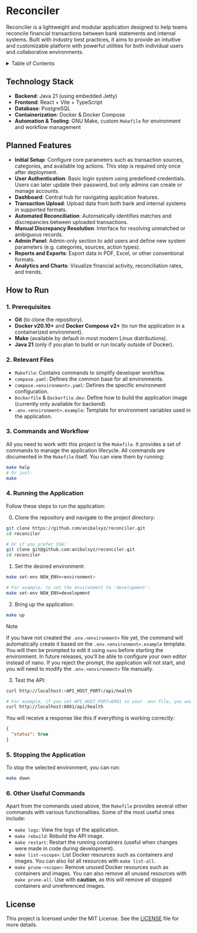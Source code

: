 # Reconciler

Reconciler is a lightweight and modular application designed to help teams reconcile financial transactions between bank statements and internal systems. Built with industry best practices, it aims to provide an intuitive and customizable platform with powerful utilities for both individual users and collaborative environments.

<details>
<summary>Table of Contents</summary>

- [Technology Stack](#technology-stack)
- [Planned Features](#planned-features)
- [How to Run](#how-to-run)
  - [Prerequisites](#1-prerequisites)
  - [Relevant Files](#2-relevant-files)
  - [Commands and Workflow](#3-commands-and-workflow)
  - [Running the Application](#4-running-the-application)
  - [Stopping the Application](#5-stopping-the-application)
  - [Other Useful Commands](#6-other-useful-commands)
- [License](#license)

</details>

## Technology Stack

- **Backend**: Java 21 (using embedded Jetty)
- **Frontend**: React + Vite + TypeScript
- **Database**: PostgreSQL
- **Containerization**: Docker & Docker Compose
- **Automation & Tooling**: GNU Make, custom `Makefile` for environment and workflow management

## Planned Features

- **Initial Setup**: Configure core parameters such as transaction sources, categories, and available log actions. This step is required only once after deployment.
- **User Authentication**: Basic login system using predefined credentials. Users can later update their password, but only admins can create or manage accounts.
- **Dashboard**: Central hub for navigating application features.
- **Transaction Upload**: Upload data from both bank and internal systems in supported formats.
- **Automated Reconciliation**: Automatically identifies matches and discrepancies between uploaded transactions.
- **Manual Discrepancy Resolution**: Interface for resolving unmatched or ambiguous records.
- **Admin Panel**: Admin-only section to add users and define new system parameters (e.g. categories, sources, action types).
- **Reports and Exports**: Export data in PDF, Excel, or other conventional formats.
- **Analytics and Charts**: Visualize financial activity, reconciliation rates, and trends.

## How to Run

### 1. Prerequisites

- **Git** (to clone the repository).
- **Docker v20.10+** and **Docker Compose v2+** (to run the application in a containerized environment).
- **Make** (available by default in most modern Linux distributions).
- **Java 21** (only if you plan to build or run locally outside of Docker).

### 2. Relevant Files

- `Makefile`: Contains commands to simplify developer workflow.
- `compose.yaml`: Defines the common base for all environments.
- `compose.<environment>.yaml`: Defines the specific environment configuration.
- `Dockerfile` & `Dockerfile.dev`: Define how to build the application image (currently only available for backend).
- `.env.<environment>.example`: Template for environment variables used in the application.

### 3. Commands and Workflow

All you need to work with this project is the `Makefile`. It provides a set of commands to manage the application lifecycle.
All commands are documented in the `Makefile` itself. You can view them by running:

```bash
make help
# Or just:
make
```

### 4. Running the Application

Follow these steps to run the application:

0. Clone the repository and navigate to the project directory:

```bash
git clone https://github.com/anibalxyz/reconciler.git
cd reconciler

# Or if you prefer SSH:
git clone git@github.com:anibalxyz/reconciler.git
cd reconciler
```

1. Set the desired environment:

```bash
make set-env NEW_ENV=<environment>

# For example, to set the environment to 'development':
make set-env NEW_ENV=development
```

2. Bring up the application:

```bash
make up
```

> [!NOTE]
> If you have not created the `.env.<environment>` file yet, the command will automatically create it based on the `.env.<environment>.example` template. You will then be prompted to edit it using `nano` before starting the environment. In future releases, you’ll be able to configure your own editor instead of nano. If you reject the prompt, the application will not start, and you will need to modify the `.env.<environment>` file manually.

3. Test the API:

```bash
curl http://localhost:<API_HOST_PORT>/api/health

# For example, if you set API_HOST_PORT=8081 in your .env file, you would run:
curl http://localhost:8081/api/health
```

You will receive a response like this if everything is working correctly:

```json
{
  "status": true
}
```

### 5. Stopping the Application

To stop the selected environment, you can run:

```bash
make down
```

### 6. Other Useful Commands

Apart from the commands used above, the `Makefile` provides several other commands with various functionalities. Some of the most useful ones include:

- `make logs`: View the logs of the application.
- `make rebuild`: Rebuild the API image.
- `make restart`: Restart the running containers (useful when changes were made in code during development).
- `make list-<scope>`: List Docker resources such as containers and images. You can also list all resources with `make list-all`.
- `make prune-<scope>`: Remove unused Docker resources such as containers and images. You can also remove all unused resources with `make prune-all`. Use with **caution**, as this will remove all stopped containers and unreferenced images.

## License

This project is licensed under the MIT License. See the [LICENSE](LICENSE) file for more details.
